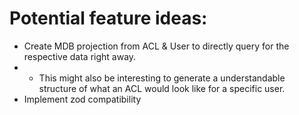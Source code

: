 # Potential feature ideas:
- Create MDB projection from ACL & User to directly query for the respective data right away.
- - This might also be interesting to generate a understandable structure of what an ACL would look like for a specific user.
- Implement zod compatibility